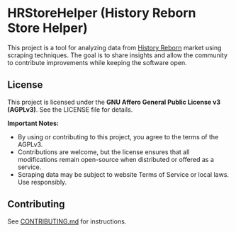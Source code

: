 # HRStoreHelper (History Reborn Store Helper)

This project is a tool for analyzing data from [History Reborn](https://historyreborn.net/) market using scraping techniques. The goal is to share insights and allow the community to contribute improvements while keeping the software open.

## License

This project is licensed under the **GNU Affero General Public License v3 (AGPLv3)**. See the LICENSE file for details.

**Important Notes:**
- By using or contributing to this project, you agree to the terms of the AGPLv3.
- Contributions are welcome, but the license ensures that all modifications remain open-source when distributed or offered as a service.
- Scraping data may be subject to website Terms of Service or local laws. Use responsibly.

## Contributing

See [CONTRIBUTING.md](CONTRIBUTING.md) for instructions.

